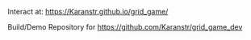 Interact at: https://Karanstr.github.io/grid_game/

Build/Demo Repository for https://github.com/Karanstr/grid_game_dev
